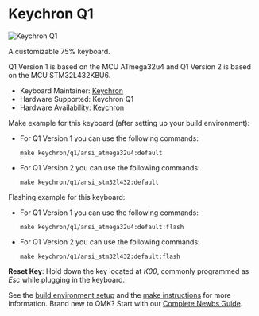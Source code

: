 # Keychron Q1

![Keychron Q1](https://cdn.shopify.com/s/files/1/0059/0630/1017/t/5/assets/pf-c4a2d4d8--KeychronQ1QMKCustomMechanicalKeyboard7.jpeg?v=1628820823)

A customizable 75% keyboard.

Q1 Version 1 is based on the MCU ATmega32u4 and Q1 Version 2 is based on the MCU STM32L432KBU6.

* Keyboard Maintainer: [Keychron](https://github.com/keychron)
* Hardware Supported: Keychron Q1
* Hardware Availability: [Keychron](https://www.keychron.com)

Make example for this keyboard (after setting up your build environment):
- For Q1 Version 1 you can use the following commands:

    ```
    make keychron/q1/ansi_atmega32u4:default
    ```

- For Q1 Version 2 you can use the following commands:

    ```
    make keychron/q1/ansi_stm32l432:default
    ```

Flashing example for this keyboard:
- For Q1 Version 1 you can use the following commands:

    ```
    make keychron/q1/ansi_atmega32u4:default:flash
    ```

- For Q1 Version 2 you can use the following commands:

    ```
    make keychron/q1/ansi_stm32l432:default:flash
    ```

**Reset Key**: Hold down the key located at *K00*, commonly programmed as *Esc* while plugging in the keyboard.

See the [build environment setup](https://docs.qmk.fm/#/getting_started_build_tools) and the [make instructions](https://docs.qmk.fm/#/getting_started_make_guide) for more information. Brand new to QMK? Start with our [Complete Newbs Guide](https://docs.qmk.fm/#/newbs).
